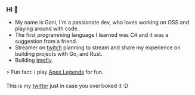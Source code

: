 ### Hi 👋

- My name is Gani, I'm a passionate dev, who loves working on OSS and playing around with code.
- The first programming language I learned was C# and it was a suggestion from a friend.
- Streamer on [twitch](https://www.twitch.tv/ganiatp) planning to stream and share my experience on building projects with Go, and Rust.
- Building [Impfiy](https://github.com/Impfiy).
  
⚡ Fun fact: I play [Apex Legends](https://twitter.com/PlayApex) for fun.


This is my [twitter](https://twitter.com/gani_atp) just in case you overlooked it :D
